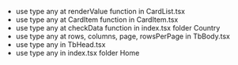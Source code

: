 - use type any at renderValue function in CardList.tsx
- use type any at CardItem function in CardItem.tsx
- use type any at checkData function in index.tsx folder Country
- use type any at rows, columns, page, rowsPerPage in TbBody.tsx
- use type any in TbHead.tsx
- use type any in index.tsx folder Home